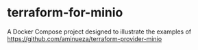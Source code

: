 # terraform-for-minio
A Docker Compose project designed to illustrate the examples of https://github.com/aminueza/terraform-provider-minio
